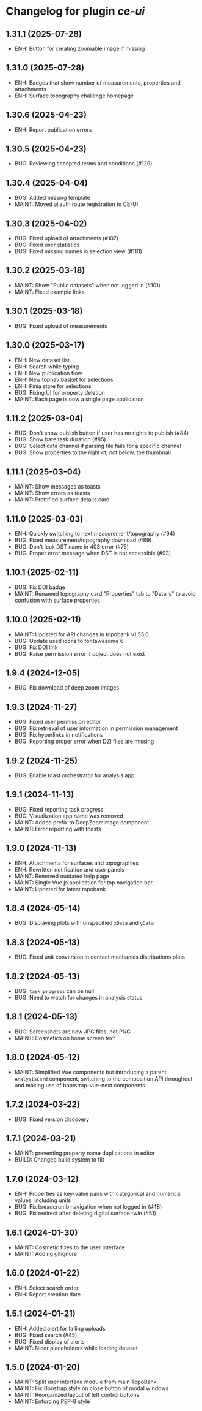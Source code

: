# Changelog for plugin *ce-ui*

## 1.31.1 (2025-07-28)

- ENH: Button for creating zoomable image if missing

## 1.31.0 (2025-07-28)

- ENH: Badges that show number of measurements, properties and attachments
- ENH: Surface topography challenge homepage

## 1.30.6 (2025-04-23)

- ENH: Report publication errors

## 1.30.5 (2025-04-23)

- BUG: Reviewing accepted terms and conditions (#129)

## 1.30.4 (2025-04-04)

- BUG: Added missing template
- MAINT: Moved allauth route registration to CE-UI

## 1.30.3 (2025-04-02)

- BUG: Fixed upload of attachments (#107)
- BUG: Fixed user statistics
- BUG: Fixed missing names in selection view (#110)

## 1.30.2 (2025-03-18)

- MAINT: Show "Public datasets" when not logged in (#101)
- MAINT: Fixed example links

## 1.30.1 (2025-03-18)

- BUG: Fixed upload of measurements

## 1.30.0 (2025-03-17)

- ENH: New dataset list
- ENH: Search while typing
- ENH: New publication flow
- ENH: New topnav basket for selections
- ENH: Pinia store for selections
- BUG: Fixing UI for property deletion
- MAINT: Each page is now a single page application

## 1.11.2 (2025-03-04)

- BUG: Don't show publish button if user has no rights to publish (#84)
- BUG: Show bare task duration (#85)
- BUG: Select data channel if parsing file fails for a specific channel
- BUG: Show properties to the right of, not below, the thumbnail

## 1.11.1 (2025-03-04)

- MAINT: Show messages as toasts
- MAINT: Show errors as toasts
- MAINT: Prettified surface details card

## 1.11.0 (2025-03-03)

- ENH: Quickly switching to next measurement/topography (#94)
- BUG: Fixed measurement/topography download (#89)
- BUG: Don't leak DST name in 403 error (#75)
- BUG: Proper error message when DST is not accessible (#93)

## 1.10.1 (2025-02-11)

- BUG: Fix DOI badge
- MAINT: Renamed topography card "Properties" tab to "Details" to avoid
  confusion with surface properties

## 1.10.0 (2025-02-11)

- MAINT: Updated for API changes in topobank v1.55.0
- BUG: Update used icons to fontawesome 6
- BUG: Fix DOI link
- BUG: Raise permission error if object does not exist

## 1.9.4 (2024-12-05)

- BUG: Fix download of deep zoom images

## 1.9.3 (2024-11-27)

- BUG: Fixed user permission editor
- BUG: Fix retrieval of user information in permission management
- BUG: Fix hyperlinks in notifications
- BUG: Reporting proper error when DZI files are missing

## 1.9.2 (2024-11-25)

- BUG: Enable toast orchestrator for analysis app

## 1.9.1 (2024-11-13)

- BUG: Fixed reporting task progress
- BUG: Visualization app name was removed
- MAINT: Added prefix to DeepZoomImage component
- MAINT: Error reporting with toasts

## 1.9.0 (2024-11-13)

- ENH: Attachments for surfaces and topographies
- ENH: Rewritten notification and user panels
- MAINT: Removed outdated help page
- MAINT: Single Vue.js application for top navigation bar
- MAINT: Updated for latest topobank

## 1.8.4 (2024-05-14)

- BUG: Displaying plots with unspecified `xData` and `yData`

## 1.8.3 (2024-05-13)

- BUG: Fixed unit conversion in contact mechanics distributions plots

## 1.8.2 (2024-05-13)

- BUG: `task_progress` can be null
- BUG: Need to watch for changes in analysis status 

## 1.8.1 (2024-05-13)

- BUG: Screenshots are now JPG files, not PNG
- MAINT: Cosmetics on home screen text

## 1.8.0 (2024-05-12)

- MAINT: Simplified Vue components but introducing a parent `AnalysisCard`
  component, switching to the composition API throughout and making use of
  bootstrap-vue-next components

## 1.7.2 (2024-03-22)

- BUG: Fixed version discovery

## 1.7.1 (2024-03-21)

- MAINT: preventing property name duplications in editor
- BUILD: Changed build system to flit

## 1.7.0 (2024-03-12)

- ENH: Properties as key-value pairs with categorical and numerical values,
  including units
- BUG: Fix breadcrumb navigation when not logged in (#48)
- BUG: Fix redirect after deleting digital surface twin (#51)

## 1.6.1 (2024-01-30)

- MAINT: Cosmetic fixes to the user interface
- MAINT: Adding gitignore

## 1.6.0 (2024-01-22)

- ENH: Select search order
- ENH: Report creation date

## 1.5.1 (2024-01-21)

- ENH: Added alert for failing uploads
- BUG: Fixed search (#45)
- BUG: Fixed display of alerts
- MAINT: Nicer placeholders while loading dataset

## 1.5.0 (2024-01-20)

- MAINT: Split user interface module from main TopoBank
- MAINT: Fix Boostrap style on close button of modal windows
- MAINT: Reorganized layout of left control buttons
- MAINT: Enforcing PEP-8 style
